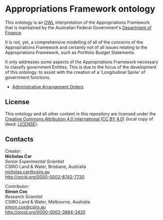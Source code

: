 # Appropriations Framework ontology

This ontology is an [OWL](https://www.w3.org/OWL/) interpretation of the Appropriations Framework that is maintained by the Australian Federal Government's [Department of Finance](https://www.finance.gov.au/).

It is not, yet, a comprehensive modelling of all of the concerns of the Appropriations Framework and certainly not of all issues relating to the Appropriations Framework, such as Portfolio Budget Statements.

It only addresses some aspects of the Appropriations Framework necessary to classify government Entities. This is due to the focus of the development of this ontology: to assist with the creation of a 'Longitudinal Spine' of government functions.


* [Administrative Arrangement Orders](http://www.naa.gov.au/information-management/information-governance/aao/index.aspx)


## License
This ontology and all other content in this repository are licensed under the [Creative Commons Attribution 4.0 International (CC BY 4.0)](https://creativecommons.org/licenses/by/4.0/) (local copy of deed: [LICENSE](LICENSE)).


## Contacts
Creator:  
**Nicholas Car**  
*Senior Experimental Scientist*  
CSIRO Land & Water, Brisbane, Australia    
<nicholas.car@csiro.au>  
<http://orcid.org/0000-0002-8742-7730>  

Contributor:  
**Simon Cox**  
*Research Scientist*  
CSIRO Land & Water, Melbourne, Australia    
<simon.cox@csiro.au>  
<http://orcid.org/0000-0002-3884-3420>  
